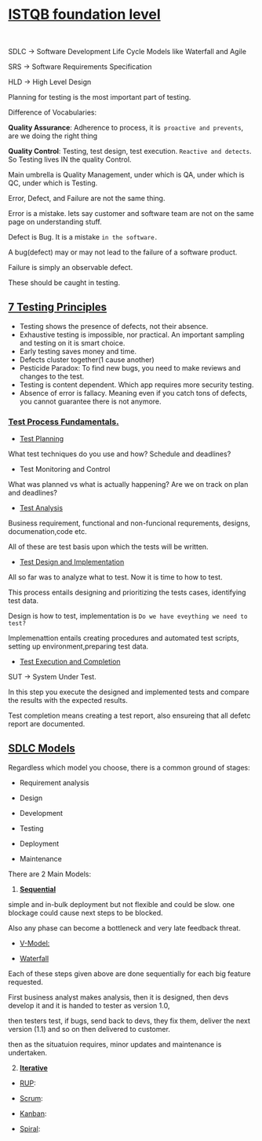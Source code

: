 # <u>**ISTQB foundation level**</u>



<br/>


SDLC -> Software Development Life Cycle Models like Waterfall and Agile

SRS -> Software Requirements Specification

HLD -> High Level Design

Planning for testing is the most important part of testing.

Difference of Vocabularies:

**Quality Assurance**: Adherence to process, it is` proactive and prevents`, are we doing the right thing

**Quality Control**: Testing, test design, test execution. `Reactive and detects`. So Testing lives IN the quality Control.

Main umbrella is Quality Management, under which is QA, under which is QC, under which is Testing.


Error, Defect, and Failure are not the same thing.

Error is a mistake. lets say customer and software team are not on the same page on understanding stuff.

Defect is Bug. It is a mistake `in the software.`

A bug(defect) may or may not lead to the failure of a software product.

Failure is simply an observable defect.

These should be caught in testing.


## <u>**7 Testing Principles**</u>

- Testing shows the presence of defects, not their absence.
- Exhaustive testing is impossible, nor practical. An important sampling and testing on it is smart choice.
- Early testing saves money and time.
- Defects cluster together(1 cause another)
- Pesticide Paradox: To find new bugs, you need to make reviews and changes to the test.
- Testing is content dependent. Which app requires more security testing.
- Absence of error is fallacy. Meaning even if you catch tons of defects, you cannot guarantee there is not anymore.


### <u>**Test Process Fundamentals.**</u>


- <u>Test Planning</u>

What test techniques do you use and how? Schedule and deadlines? 

- Test Monitoring and Control

What was planned vs what is actually happening? Are we on track on plan and deadlines?


- <u>Test Analysis</u>

Business requirement, functional and non-funcional requrements, designs, documenation,code  etc.

All of these are test basis upon which the tests will be written.


- <u>Test Design and Implementation</u>

All so far was to analyze what to test. Now it is time to how to test.

This process entails designing and prioritizing the tests cases, identifying test data.

Design is how to test, implementation is `Do we have eveything we need to test?`

Implemenattion entails creating procedures and automated test scripts, setting up environment,preparing test data.


- <u>Test Execution and Completion</u>

SUT -> System Under Test.

In this step you execute the designed and implemented tests and compare the results with the expected results.


Test completion means creating a test report, also ensureing that all defetc report are documented.



## <u>**SDLC Models**</u>

Regardless which model you choose, there is a common ground of stages:

- Requirement analysis

- Design

- Development

- Testing

- Deployment

- Maintenance



There are 2 Main Models:

1) <u>**Sequential**</u>

simple and in-bulk deployment but not flexible and could be slow. one blockage could cause next steps to be blocked.

Also any phase can become a bottleneck and very late feedback threat.
- <u>V-Model:</u>


- <u>Waterfall</u>

Each of these steps given above are done sequentially for each big feature requested.

First business analyst makes analysis, then it is designed, then devs develop it and it is handed to tester as version 1.0,

then testers test, if bugs, send back to devs, they fix them, deliver the next version (1.1) and so on then delivered to customer.

then as the situatuion requires, minor updates and maintenance is undertaken.

2) <u>**Iterative**</u>

- <u>RUP</u>:

- <u>Scrum</u>:

- <u>Kanban</u>:

- <u>Spiral</u>:














